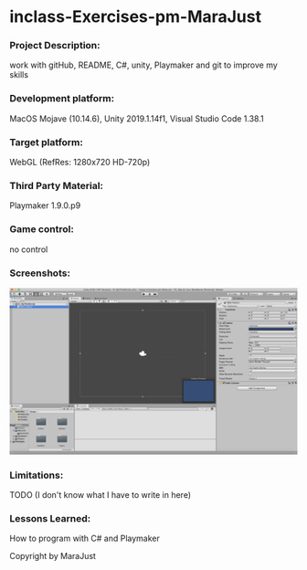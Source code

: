 # inclass-Exercises-pm-MaraJust

### Project Description: 

 work with gitHub, README, C#, unity, Playmaker and git to improve my skills

### Development platform: 

MacOS Mojave (10.14.6), Unity 2019.1.14f1, Visual Studio Code 1.38.1

### Target platform: 

WebGL (RefRes: 1280x720 HD-720p)  

### Third Party Material:

Playmaker 1.9.0.p9

### Game control:

no control

### Screenshots:

<div>
<img src="Screenshots/MyThirdScript-just.png">
</div>

### Limitations: 

TODO (I don't know what I have to write in here)
    
### Lessons Learned:

How to program with C# and Playmaker

Copyright by MaraJust